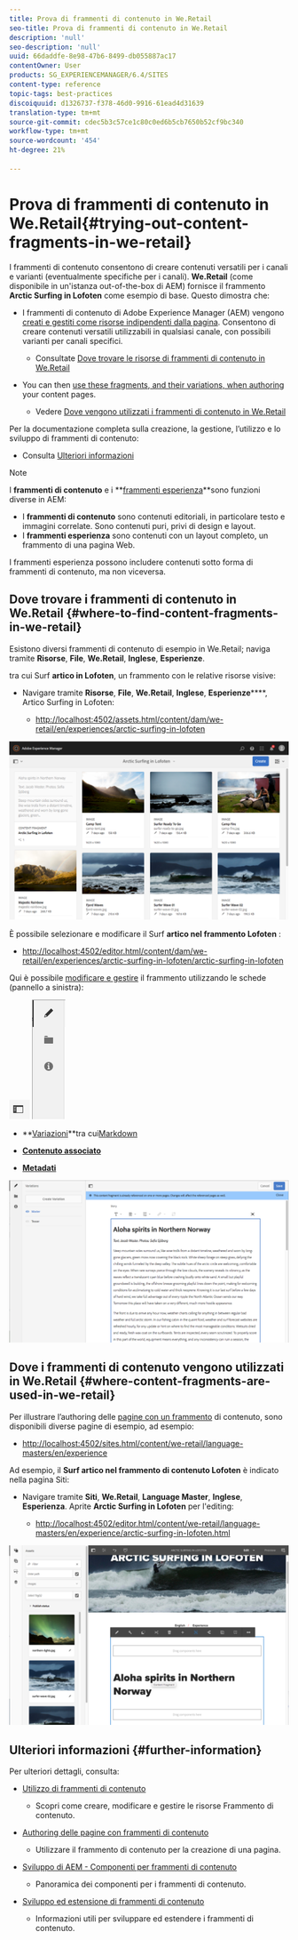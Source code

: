 ```yaml
---
title: Prova di frammenti di contenuto in We.Retail
seo-title: Prova di frammenti di contenuto in We.Retail
description: 'null'
seo-description: 'null'
uuid: 66daddfe-8e98-47b6-8499-db055887ac17
contentOwner: User
products: SG_EXPERIENCEMANAGER/6.4/SITES
content-type: reference
topic-tags: best-practices
discoiquuid: d1326737-f378-46d0-9916-61ead4d31639
translation-type: tm+mt
source-git-commit: cdec5b3c57ce1c80c0ed6b5cb7650b52cf9bc340
workflow-type: tm+mt
source-wordcount: '454'
ht-degree: 21%

---
```



# Prova di frammenti di contenuto in We.Retail{#trying-out-content-fragments-in-we-retail}

I frammenti di contenuto consentono di creare contenuti versatili per i canali e varianti (eventualmente specifiche per i canali). **We.Retail** (come disponibile in un&#39;istanza out-of-the-box di AEM) fornisce il frammento **Arctic Surfing in Lofoten** come esempio di base. Questo dimostra che:

* I frammenti di contenuto di Adobe Experience Manager (AEM) vengono [creati e gestiti come risorse indipendenti dalla pagina](/help/assets/content-fragments.md). Consentono di creare contenuti versatili utilizzabili in qualsiasi canale, con possibili varianti per canali specifici.

   * Consultate [Dove trovare le risorse di frammenti di contenuto in We.Retail](#where-to-find-content-fragments-in-we-retail)

* You can then [use these fragments, and their variations, when authoring](/help/sites-authoring/content-fragments.md) your content pages.

   * Vedere [Dove vengono utilizzati i frammenti di contenuto in We.Retail](#where-content-fragments-are-used-in-we-retail)

Per la documentazione completa sulla creazione, la gestione, l’utilizzo e lo sviluppo di frammenti di contenuto:

* Consulta [Ulteriori informazioni](#further-information)

>[!NOTE]
>
>I **frammenti di contenuto** e i **[frammenti esperienza](/help/sites-authoring/experience-fragments.md)**sono funzioni diverse in AEM:
>
>* I **frammenti di contenuto** sono contenuti editoriali, in particolare testo e immagini correlate. Sono contenuti puri, privi di design e layout.
>* I **frammenti esperienza** sono contenuti con un layout completo, un frammento di una pagina Web.

>
>
I frammenti esperienza possono includere contenuti sotto forma di frammenti di contenuto, ma non viceversa.

## Dove trovare i frammenti di contenuto in We.Retail {#where-to-find-content-fragments-in-we-retail}

Esistono diversi frammenti di contenuto di esempio in We.Retail; naviga tramite **Risorse**, **File**, **We.Retail**, **Inglese**, **Esperienze**.

tra cui Surf **artico in Lofoten**, un frammento con le relative risorse visive:

* Navigare tramite **Risorse**, **File**, **We.Retail**, **Inglese**, **Esperienze******, Artico Surfing in Lofoten:

   * [http://localhost:4502/assets.html/content/dam/we-retail/en/experiences/arctic-surfing-in-lofoten](http://localhost:4502/assets.html/content/dam/we-retail/en/experiences/arctic-surfing-in-lofoten)

![cf-44](assets/cf-44.png)

È possibile selezionare e modificare il Surf **artico nel frammento Lofoten** :

* [http://localhost:4502/editor.html/content/dam/we-retail/en/experiences/arctic-surfing-in-lofoten/arctic-surfing-in-lofoten](http://localhost:4502/editor.html/content/dam/we-retail/en/experiences/arctic-surfing-in-lofoten/arctic-surfing-in-lofoten)

Qui è possibile [modificare e gestire](/help/assets/content-fragments.md) il frammento utilizzando le schede (pannello a sinistra):

![](do-not-localize/cf-45-aa.png) ![](do-not-localize/cf-45-a.png)

* **[Variazioni](/help/assets/content-fragments-variations.md)**tra cui[Markdown](/help/assets/content-fragments-markdown.md)

* **[Contenuto associato](/help/assets/content-fragments-assoc-content.md)**
* **[Metadati](/help/assets/content-fragments-metadata.md)**

![cf-46](assets/cf-46.png)

## Dove i frammenti di contenuto vengono utilizzati in We.Retail {#where-content-fragments-are-used-in-we-retail}

Per illustrare l’authoring delle [pagine con un frammento](/help/sites-authoring/content-fragments.md) di contenuto, sono disponibili diverse pagine di esempio, ad esempio:

* [http://localhost:4502/sites.html/content/we-retail/language-masters/en/experience](http://localhost:4502/sites.html/content/we-retail/language-masters/en/experience)

Ad esempio, il **Surf artico nel frammento di contenuto Lofoten** è indicato nella pagina Siti:

* Navigare tramite **Siti**, **We.Retail**, **Language Master**, **Inglese**, **Esperienza**. Aprite **Arctic Surfing in Lofoten** per l&#39;editing:

   * [http://localhost:4502/editor.html/content/we-retail/language-masters/en/experience/arctic-surfing-in-lofoten.html](http://localhost:4502/editor.html/content/we-retail/language-masters/en/experience/arctic-surfing-in-lofoten.html)

![cf-53](assets/cf-53.png)

## Ulteriori informazioni {#further-information}

Per ulteriori dettagli, consulta:

* [Utilizzo di frammenti di contenuto](/help/assets/content-fragments.md)

   * Scopri come creare, modificare e gestire le risorse Frammento di contenuto.

* [Authoring delle pagine con frammenti di contenuto](/help/sites-authoring/content-fragments.md)

   * Utilizzare il frammento di contenuto per la creazione di una pagina.

* [Sviluppo di AEM - Componenti per frammenti di contenuto](/help/sites-developing/components-content-fragments.md)

   * Panoramica dei componenti per i frammenti di contenuto.

* [Sviluppo ed estensione di frammenti di contenuto](/help/sites-developing/customizing-content-fragments.md)

   * Informazioni utili per sviluppare ed estendere i frammenti di contenuto.

